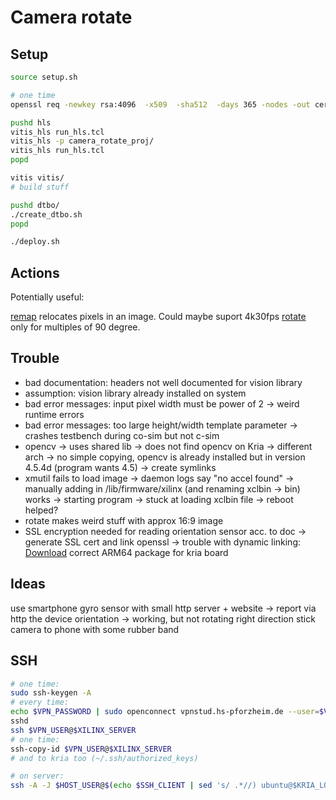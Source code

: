 # Camera rotate

## Setup

```bash
source setup.sh

# one time
openssl req -newkey rsa:4096  -x509  -sha512  -days 365 -nodes -out certificate.pem -keyout privatekey.pem

pushd hls
vitis_hls run_hls.tcl 
vitis_hls -p camera_rotate_proj/
vitis_hls run_hls.tcl
popd

vitis vitis/
# build stuff

pushd dtbo/
./create_dtbo.sh
popd

./deploy.sh
```

## Actions

Potentially useful:

[remap](https://xilinx.github.io/Vitis_Libraries/vision/2022.1/api-reference.html#remap) relocates pixels in an image. Could maybe suport 4k30fps
[rotate](https://xilinx.github.io/Vitis_Libraries/vision/2022.1/api-reference.html#rotate) only for multiples of 90 degree.

## Trouble
- bad documentation: headers not well documented for vision library
- assumption: vision library already installed on system
- bad error messages: input pixel width must be power of 2 -> weird runtime errors
- bad error messages: too large height/width template parameter -> crashes testbench during co-sim but not c-sim
- opencv -> uses shared lib -> does not find opencv on Kria -> different arch -> no simple copying, opencv is already installed but in version 4.5.4d (program wants 4.5) -> create symlinks
- xmutil fails to load image -> daemon logs say "no accel found" -> manually adding in /lib/firmware/xilinx (and renaming xclbin -> bin) works -> starting program -> stuck at loading xclbin file -> reboot helped?
- rotate makes weird stuff with approx 16:9 image
- SSL encryption needed for reading orientation sensor acc. to doc -> generate SSL cert and link openssl -> trouble with dynamic linking: [Download](https://ubuntu.pkgs.org/20.04/ubuntu-main-arm64/libssl1.1_1.1.1f-1ubuntu2_arm64.deb.html) correct ARM64 package for kria board

## Ideas

use smartphone gyro sensor with small http server + website -> report via http the device orientation -> working, but not rotating right direction
stick camera to phone with some rubber band


## SSH

```bash
# one time:
sudo ssh-keygen -A
# every time:
echo $VPN_PASSWORD | sudo openconnect vpnstud.hs-pforzheim.de --user=$VPN_USER --passwd-on-stdin --background
sshd
ssh $VPN_USER@$XILINX_SERVER
# one time:
ssh-copy-id $VPN_USER@$XILINX_SERVER
# and to kria too (~/.ssh/authorized_keys)

# on server:
ssh -A -J $HOST_USER@$(echo $SSH_CLIENT | sed 's/ .*//) ubuntu@$KRIA_LOCAL_IP

```
